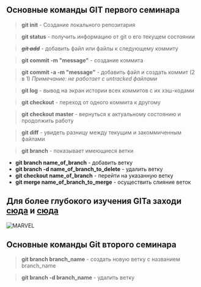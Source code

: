 ## Основные команды GIT первого семинара

> **git init** - Создание локального репозитария

> **git status** - получить информацию от git о его текущем состоянии

> ~~***git add***~~ - добавить файл или файлы к следующему коммиту

> **git commit -m "message"** - создание коммита

> **git commit -a -m "message"** - добавить файл и создать коммит (2 в 1) *Примечание: не работает с untracked файлами*

> **git log** - вывод на экран истории всех коммитов с их хэш-кодами

> **git checkout** - переход от одного коммита к другому

> **git checkout master** - вернуться к актуальному состоянию и продолжить работу

> **git diff** - увидеть разницу между текущим и закоммиченным файлами

> **git branch** - показывает имеющиеся ветки 
* **git branch name_of_branch** - добавить ветку
* **git branch -d name_of_branch_to_delete** - удалить ветку
* **git checkout name_of_branch** - перейти на указанную ветку
* **git merge name_of_branch_to_merge** - осуществить слияние веток 

## Для более глубокого изучения GITa заходи [сюда](https://habr.com/ru/post/541258/) и [сюда](https://habr.com/ru/post/542616/)

![MARVEL](marvel-marvel-krasnyy-fon-red.jpg)

## Основные команды Git второго семинара

> **git branch branch_name** - создать новую ветку с названием branch_name

> **git branch -d branch_name** - удалить ветку 

